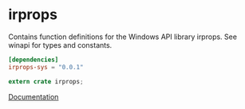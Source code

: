 # irprops #
Contains function definitions for the Windows API library irprops. See winapi for types and constants.

```toml
[dependencies]
irprops-sys = "0.0.1"
```

```rust
extern crate irprops;
```

[Documentation](https://retep998.github.io/doc/winapi/irprops/)
